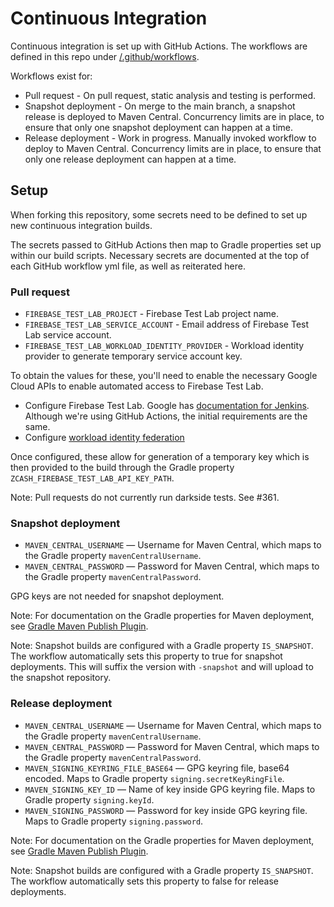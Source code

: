 # Continuous Integration
Continuous integration is set up with GitHub Actions.  The workflows are defined in this repo under [/.github/workflows](../.github/workflows).

Workflows exist for:
 * Pull request - On pull request, static analysis and testing is performed.
 * Snapshot deployment - On merge to the main branch, a snapshot release is deployed to Maven Central.  Concurrency limits are in place, to ensure that only one snapshot deployment can happen at a time.
 * Release deployment - Work in progress.  Manually invoked workflow to deploy to Maven Central.  Concurrency limits are in place, to ensure that only one release deployment can happen at a time.

## Setup
When forking this repository, some secrets need to be defined to set up new continuous integration builds.

The secrets passed to GitHub Actions then map to Gradle properties set up within our build scripts.  Necessary secrets are documented at the top of each GitHub workflow yml file, as well as reiterated here.

### Pull request
* `FIREBASE_TEST_LAB_PROJECT` - Firebase Test Lab project name.
* `FIREBASE_TEST_LAB_SERVICE_ACCOUNT` - Email address of Firebase Test Lab service account.
* `FIREBASE_TEST_LAB_WORKLOAD_IDENTITY_PROVIDER` - Workload identity provider to generate temporary service account key.

To obtain the values for these, you'll need to enable the necessary Google Cloud APIs to enable automated access to Firebase Test Lab.
* Configure Firebase Test Lab.  Google has [documentation for Jenkins](https://firebase.google.com/docs/test-lab/android/continuous).  Although we're using GitHub Actions, the initial requirements are the same.
* Configure [workload identity federation](https://github.com/google-github-actions/auth#setting-up-workload-identity-federation)

Once configured, these allow for generation of a temporary key which is then provided to the build through the Gradle property `ZCASH_FIREBASE_TEST_LAB_API_KEY_PATH`.

Note: Pull requests do not currently run darkside tests.  See #361.

### Snapshot deployment
* `MAVEN_CENTRAL_USERNAME` — Username for Maven Central, which maps to the Gradle property `mavenCentralUsername`.
* `MAVEN_CENTRAL_PASSWORD` — Password for Maven Central, which maps to the Gradle property `mavenCentralPassword`.

GPG keys are not needed for snapshot deployment.

Note: For documentation on the Gradle properties for Maven deployment, see [Gradle Maven Publish Plugin](https://github.com/vanniktech/gradle-maven-publish-plugin).

Note: Snapshot builds are configured with a Gradle property `IS_SNAPSHOT`.  The workflow automatically sets this property to true for snapshot deployments.  This will suffix the version with `-snapshot` and will upload to the snapshot repository.

### Release deployment
* `MAVEN_CENTRAL_USERNAME` — Username for Maven Central, which maps to the Gradle property `mavenCentralUsername`.
* `MAVEN_CENTRAL_PASSWORD` — Password for Maven Central, which maps to the Gradle property `mavenCentralPassword`.
* `MAVEN_SIGNING_KEYRING_FILE_BASE64` — GPG keyring file, base64 encoded.  Maps to Gradle property `signing.secretKeyRingFile`.
* `MAVEN_SIGNING_KEY_ID` — Name of key inside GPG keyring file.  Maps to Gradle property `signing.keyId`.
* `MAVEN_SIGNING_PASSWORD` — Password for key inside GPG keyring file.  Maps to Gradle property `signing.password`.

Note: For documentation on the Gradle properties for Maven deployment, see [Gradle Maven Publish Plugin](https://github.com/vanniktech/gradle-maven-publish-plugin).

Note: Snapshot builds are configured with a Gradle property `IS_SNAPSHOT`.  The workflow automatically sets this property to false for release deployments.